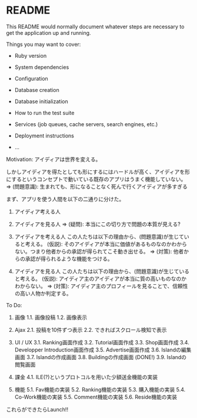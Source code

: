 # README

This README would normally document whatever steps are necessary to get the
application up and running.

Things you may want to cover:

* Ruby version

* System dependencies

* Configuration

* Database creation

* Database initialization

* How to run the test suite

* Services (job queues, cache servers, search engines, etc.)

* Deployment instructions

* ...

Motivation:
アイディアは世界を変える。

しかしアイディアを得たとしても形にするにはハードルが高く、アイディアを形にするというコンセプトで動いている既存のアプリはうまく機能していない。
=> (問題意識): 生まれても、形になることなく死んで行くアイディアが多すぎる

まず、アプリを使う人間を以下の二通りに分けた。
1. アイディア考える人
2. アイディアを見る人
=> (疑問): 本当にこの切り方で問題の本質が見える?

1. アイディアを考える人
この人たちは以下の理由から、(問題意識)が生じていると考える。
(仮説): そのアイディアが本当に価値があるものなのかわからない。つまり他者からの承認が得られてこそ動き出せる。
=> (対策): 他者からの承認が得られるような機能をつける。

2. アイディアを見る人
この人たちは以下の理由から、(問題意識)が生じていると考える。
(仮説): アイディア主のアイディアが本当に質の高いものなのかわからない。
=> (対策): アイディア主のプロフィールを見ることで、信頼性の高い人物か判定する。




To Do:
1. 画像
 1.1. 画像投稿
 1.2. 画像表示

2. Ajax
 2.1. 投稿を10件ずつ表示
 2.2. できればスクロール検知で表示

3. UI / UX
 3.1. Ranking画面作成
 3.2. Tutorial画面作成
 3.3. Shop画面作成
 3.4. Developper Introduction画面作成
 3.5. Advertise画面作成
 3.6. Islandの編集画面
 3.7. Islandの作成画面
 3.8. Buildingの作成画面
 (DONE!) 3.9. Islandの閲覧画面

4. 課金
 4.1. ILE(?)というプロトコルを用いた少額送金機能の実装

5. 機能
 5.1. Fav機能の実装
 5.2. Ranking機能の実装
 5.3. 購入機能の実装
 5.4. Co-Work機能の実装
 5.5. Comment機能の実装
 5.6. Reside機能の実装

これらができたらLaunch!!
